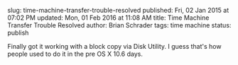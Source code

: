 slug: time-machine-transfer-trouble-resolved
published: Fri, 02 Jan 2015 at 07:02 PM
updated: Mon, 01 Feb 2016 at 11:08 AM
title: Time Machine Transfer Trouble Resolved
author: Brian Schrader
tags: time machine
status: publish

Finally got it working with a block copy via Disk Utility. I guess that's how people used to do it in the pre OS X 10.6 days. 

[1]: http://support.apple.com/en-us/HT202380
